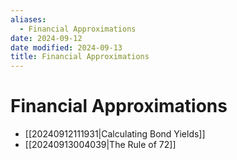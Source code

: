 ```yaml
---
aliases:
  - Financial Approximations
date: 2024-09-12
date modified: 2024-09-13
title: Financial Approximations
---
```


# Financial Approximations

- [[20240912111931|Calculating Bond Yields]]  
- [[20240913004039|The Rule of 72]]
